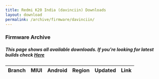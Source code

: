 ```yaml
---
title: Redmi K20 India (davinciin) Downloads
layout: download
permalink: /archive/firmware/davinciin/
---
```


### Firmware Archive
##### This page shows all available downloads. If you're looking for latest builds check [Here](/firmware/davinciin/)


<div class="table-responsive-md" style="margin-top: 25px;">
<table id="firmware" class="compact table table-striped table-hover table-sm">
    <thead class="thead-dark">
        <tr>
            <th>Branch</th>
            <th>MIUI</th>
            <th>Android</th>
            <th>Region</th>
            <th>Updated</th>
            <th>Link</th>
        </tr>
    </thead>
    <script>loadFirmwareDownloads('davinciin', 'full')</script>
</table>
</div>
